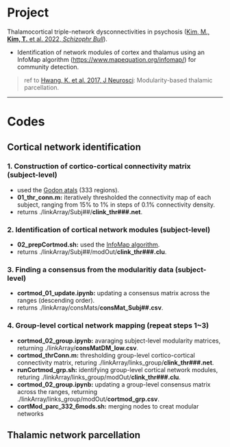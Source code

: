 # Project
Thalamocortical triple-network dysconnectivities in psychosis ([Kim, M., **Kim, T.** et al. 2022, *Schizophr Bull*](https://doi.org/10.1093/schbul/sbac174)).
- Identification of network modules of cortex and thalamus using an InfoMap algorithm (https://www.mapequation.org/infomap/) for community detection.

> ref to [Hwang, K. et al. 2017, J Neurosci](https://doi.org/10.1523/jneurosci.0067-17.2017): Modularity-based thalamic parcellation.


---
# Codes
## Cortical network identification
### 1. Construction of cortico-cortical connectivity matrix (subject-level)
- used the [Godon atals](https://doi.org/10.1093/cercor/bhu239) (333 regions).
- **01_thr_conn.m:** iteratively thresholded the connectivity map of each subject, ranging from 15% to 1% in steps of 0.1% connectivity density.
- returns ./linkArray/Subj##/**clink_thr###.net**.

### 2. Identification of cortical network modules (subject-level)
- **02_prepCortmod.sh:** used the [InfoMap algorithm](https://www.mapequation.org/infomap/).
- returns ./linkArray/Subj##/modOut/**clink_thr###.clu**.

### 3. Finding a consensus from the modularitiy data (subject-level)
- **cortmod_01_update.ipynb:** updating a consensus matrix across the ranges (descending order).
- returns ./linkArray/consMats/**consMat_Subj##.csv**.

### 4. Group-level cortical network mapping (repeat steps 1~3)
- **cortmod_02_group.ipynb:** avaraging subject-level modularity matrices, returning ./linkArray/**consMatDM_low.csv**.
- **cortmod_thrConn.m:** thresholding group-level cortico-cortical connectivity matrix, returing ./linkArray/links_group/**clink_thr###.net**.
- **runCortmod_grp.sh:** identifying group-level cortical network modules, returing ./linkArray/links_group/modOut/**clink_thr###.clu**.
- **cortmod_02_group.ipynb:** updating a group-level consensus matrix across the ranges, returning ./linkArray/links_group/modOut/**cortmod_grp.csv**.
- **cortMod_parc_332_6mods.sh:** merging nodes to creat modular networks

## Thalamic network parcellation

